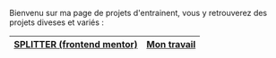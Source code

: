 Bienvenu sur ma page de projets  d'entrainent, vous y retrouverez des projets diveses et variés :

|[SPLITTER (frontend mentor)](https://www.frontendmentor.io/challenges/tip-calculator-app-ugJNGbJUX)  | [Mon travail](https://work.tokydo.com/splitter/index.html?Custom=#) |
|--|--|
